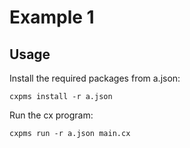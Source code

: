 # Example 1
## Usage
Install the required packages from a.json:
```console
cxpms install -r a.json
```

Run the cx program:
```console
cxpms run -r a.json main.cx
```